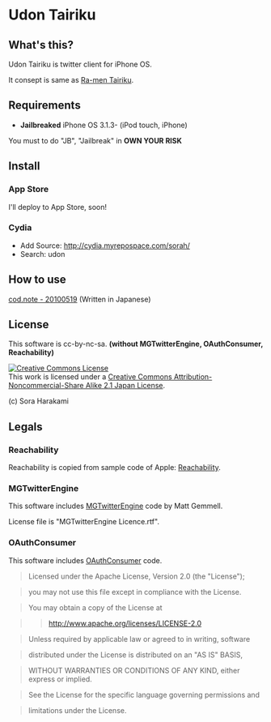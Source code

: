 # Udon Tairiku

## What's this?

Udon Tairiku is twitter client for iPhone OS.

It consept is same as [Ra-men Tairiku](http://www16.atpages.jp/nigore/soft/).

## Requirements

* __Jailbreaked__ iPhone OS 3.1.3- (iPod touch, iPhone)

You must to do "JB", "Jailbreak" in __OWN YOUR RISK__

## Install

### App Store

I'll deploy to App Store, soon!

### Cydia

* Add Source: http://cydia.myrepospace.com/sorah/
* Search: udon

## How to use

[cod.note - 20100519](http://d.hatena.ne.jp/codnote/20100519/1274246643) (Written in Japanese)

## License

This software is cc-by-nc-sa. __(without MGTwitterEngine, OAuthConsumer, Reachability)__

<a rel="license" href="http://creativecommons.org/licenses/by-nc-sa/2.1/jp/">
<img alt="Creative Commons License" style="border-width:0" src="http://i.creativecommons.org/l/by-nc-sa/2.1/jp/88x31.png" />
</a><br />
This work is licensed under a
 <a rel="license" href="http://creativecommons.org/licenses/by-nc-sa/2.1/jp/">
Creative Commons Attribution-Noncommercial-Share Alike 2.1 Japan License</a>.

(c) Sora Harakami

## Legals

### Reachability

Reachability is copied from sample code of Apple:
 [Reachability](http://developer.apple.com/iphone/library/samplecode/Reachability/Introduction/Intro.html).

### MGTwitterEngine

This software includes [MGTwitterEngine](http://github.com/mattgemmell/MGTwitterEngine) code by Matt Gemmell.

License file is "MGTwitterEngine Licence.rtf".

### OAuthConsumer

This software includes [OAuthConsumer](http://github.com/jdg/oauthconsumer) code.

>Licensed under the Apache License, Version 2.0 (the "License");

>you may not use this file except in compliance with the License.

>You may obtain a copy of the License at

>><http://www.apache.org/licenses/LICENSE-2.0>

>Unless required by applicable law or agreed to in writing, software

>distributed under the License is distributed on an "AS IS" BASIS,

>WITHOUT WARRANTIES OR CONDITIONS OF ANY KIND, either express or implied.

>See the License for the specific language governing permissions and

>limitations under the License.

